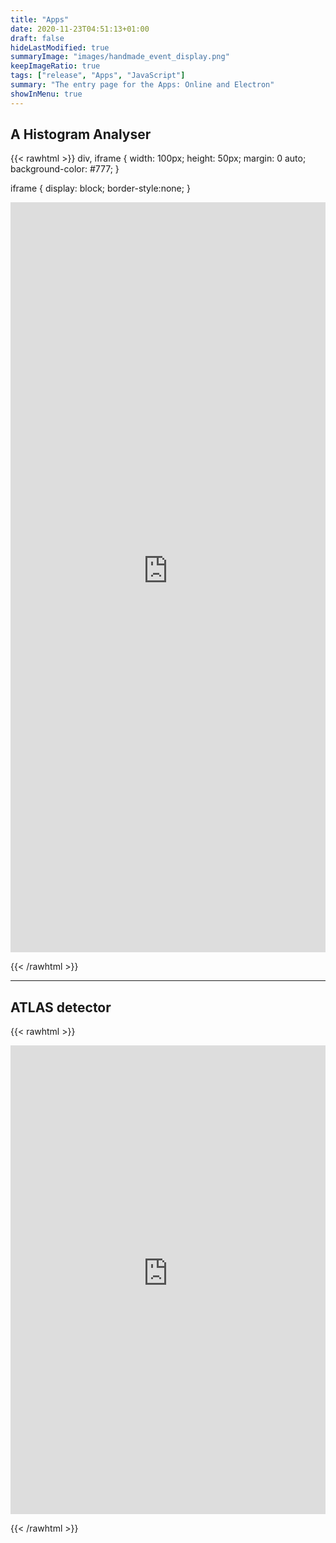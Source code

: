 ```yaml
---
title: "Apps"
date: 2020-11-23T04:51:13+01:00
draft: false
hideLastModified: true
summaryImage: "images/handmade_event_display.png"
keepImageRatio: true
tags: ["release", "Apps", "JavaScript"]
summary: "The entry page for the Apps: Online and Electron"
showInMenu: true
---
```


## A Histogram Analyser

{{< rawhtml >}}
div, iframe {
    width: 100px;
    height: 50px;
    margin: 0 auto;
    background-color: #777;
}

iframe {
    display: block;
    border-style:none;
}

<CENTER>

<iframe name="analyzer" style="overflow:hidden;height: 1200px; width:100%"  src="https://atlas-opendata.web.cern.ch/release/2020/documentation/visualization/CrossFilter/13TeV_hwwanalyser.html" frameborder="0" allowfullscreen></iframe>

</CENTER>

{{< /rawhtml >}}

---

## ATLAS detector


{{< rawhtml >}}


<CENTER>

<iframe name="atlasframe" style="overflow:hidden;height: 750px;width:100%" src="https://atlas-opendata.web.cern.ch/"/visualisations/JsRoot460/?nobrowser&amp;file=../atlas_detector/atlas.root&amp;item=atlas;1&amp;opt=clipxyz" frameborder="0" allowfullscreen=""></iframe>

</CENTER>

{{< /rawhtml >}}
